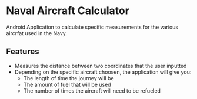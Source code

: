 # Naval Aircraft Calculator
Android Application to calculate specific measurements for the various aircrfat used in the Navy.

## Features
- Measures the distance between two coordinates that the user inputted
- Depending on the specific aircraft choosen, the application will give you:
  - The length of time the journey will be
  - The amount of fuel that will be used
  - The number of times the aircraft will need to be refueled
 
    
